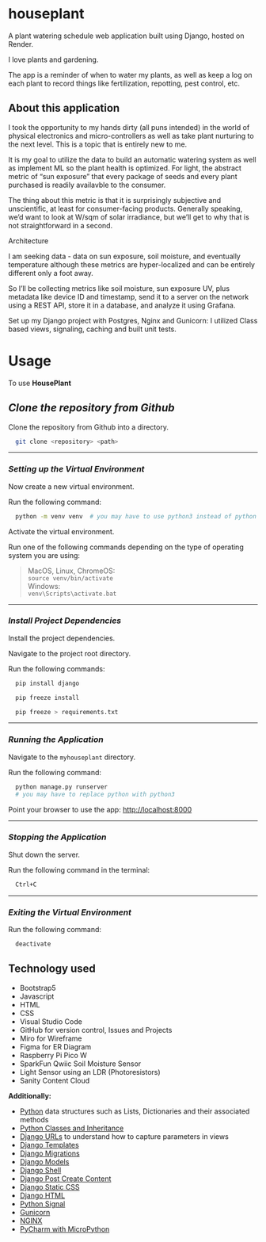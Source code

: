 # houseplant

A plant watering schedule web application built using Django, hosted on Render.

I love plants and gardening. 

The app is a reminder of when to water my plants, as well as keep a log on each plant to record things like fertilization, repotting, pest control, etc. 


## About this application
I took the opportunity to my hands dirty (all puns intended) in the world of physical electronics and micro-controllers as well as take plant nurturing to the next level. This is a topic that is entirely new to me.

It is my goal to utilize the data to build an automatic watering system as well as implement ML so the plant health is optimized.  For light, the abstract metric of “sun exposure” that every package of seeds and every plant purchased is readily availavble to the consumer.

The thing about this metric is that it is surprisingly subjective and unscientific, at least for consumer-facing products. Generally speaking, we’d want to look at W/sqm of solar irradiance, but we’ll get to why that is not straightforward in a second.

Architecture

I am seeking data - data on sun exposure, soil moisture, and eventually temperature although these metrics are hyper-localized and can be entirely different only a foot away.

So I’ll be collecting metrics like soil moisture, sun exposure UV, plus metadata like device ID and timestamp, send it to a server on the network using a REST API, store it in a database, and analyze it using Grafana.

Set up my Django project with Postgres, Nginx and Gunicorn:  I utilized Class based views, signaling, caching and built unit tests.

# Usage

To use **HousePlant** 

## _Clone the repository from Github_

Clone the repository from Github into a directory.

```bash
  git clone <repository> <path>
```

---

### _Setting up the Virtual Environment_

Now create a new virtual environment.

Run the following command:

```bash
  python -m venv venv  # you may have to use python3 instead of python
```

Activate the virtual environment.

Run one of the following commands depending on the type of operating system you are using:

> MacOS, Linux, ChromeOS:  
> `source venv/bin/activate`  
> Windows:  
> `venv\Scripts\activate.bat`

---

### _Install Project Dependencies_

Install the project dependencies.

Navigate to the project root directory.

Run the following commands:

```bash
  pip install django
```

```bash
  pip freeze install
```

```bash
  pip freeze > requirements.txt
```

---

### _Running the Application_

Navigate to the `myhouseplant` directory.

Run the following command:

```bash
  python manage.py runserver
  # you may have to replace python with python3
```

Point your browser to use the app:
[http://localhost:8000](http://localhost:8000)

---

### _Stopping the Application_

Shut down the server.

Run the following command in the terminal:

```bash
  Ctrl+C
```

---

### _Exiting the Virtual Environment_

Run the following command:

```bash
  deactivate
```

## Technology used

- Bootstrap5
- Javascript
- HTML
- CSS
- Visual Studio Code
- GitHub for version control, Issues and Projects
- Miro for Wireframe
- Figma for ER Diagram
- Raspberry Pi Pico W 
- SparkFun Qwiic Soil Moisture Sensor
- Light Sensor using an LDR (Photoresistors)
- Sanity Content Cloud


**Additionally:**

- [Python](https://docs.python.org/3/tutorial/datastructures.html) data structures such as Lists, Dictionaries and their associated methods
- [Python Classes and Inheritance](https://docs.python.org/3/tutorial/classes.html)
- [Django URLs](https://docs.djangoproject.com/en/3.2/topics/http/urls/) to understand how to capture parameters in views
- [Django Templates](https://docs.djangoproject.com/en/3.2/ref/templates/language/)
- [Django Migrations](https://docs.djangoproject.com/en/4.0/topics/migrations/)
- [Django Models](https://docs.djangoproject.com/en/4.0/topics/db/models/)
- [Django Shell](https://docs.djangoproject.com/en/4.0/ref/django-admin/)
- [Django Post Create Content](https://docs.djangoproject.com/en/4.0/ref/request-response/)
- [Django Static CSS](https://learndjango.com/tutorials/django-static-files)
- [Django HTML](https://docs.djangoproject.com/en/4.0/topics/templates/)
- [Python Signal](https://docs.python.org/3/library/signal.html)
- [Gunicorn](https://www.google.com/search?client=safari&rls=en&q=gunicorn&ie=UTF-8&oe=UTF-8)
- [NGINX](https://www.nginx.com)
- [PyCharm with MicroPython](https://www.jetbrains.com/pycharm/)
